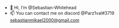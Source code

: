 - 👋 Hi, I’m @Sebastian-Whitehead
- 📫 You can contact me on discord @Parz1val#3719 sebastianmikael2000@gmail.com

<!---
Sebastian-Whitehead/Sebastian-Whitehead is a ✨ special ✨ repository because its `README.md` (this file) appears on your GitHub profile.
You can click the Preview link to take a look at your changes.
--->
